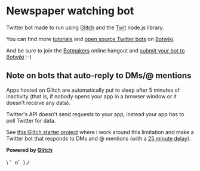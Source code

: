 Newspaper watching bot
===================================



Twitter bot made to run using [Glitch](https://glitch.com/) and the [Twit](https://github.com/ttezel/twit) node.js library.

You can find more [tutorials](https://botwiki.org/tutorials/twitterbots/#tutorials-nodejs) and [open source Twitter bots](https://botwiki.org/tag/twitter+bot+opensource+nodejs/) on [Botwiki](https://botwiki.org).

And be sure to join the [Botmakers](https://botmakers.org/) online hangout and [submit your bot to Botwiki](https://botwiki.org/submit-your-bot) :-)


## Note on bots that auto-reply to DMs/@ mentions

Apps hosted on Glitch are automatically put to sleep after 5 minutes of inactivity (that is, if nobody opens your app in a browser window or it doesn't receive any data).

Twitter's API doesn't send requests to your app, instead your app has to poll Twitter for data. 

See [this Glitch starter project](https://glitch.com/edit/#!/twitterbot-autorespond) where i work around this limitation and make a Twitter bot that responds to DMs and @ mentions (with a [25 minute delay](https://support.glitch.com/t/a-simple-twitter-bot-template/747/16)).


**Powered by [Glitch](https://glitch.com)**

\ ゜o゜)ノ
